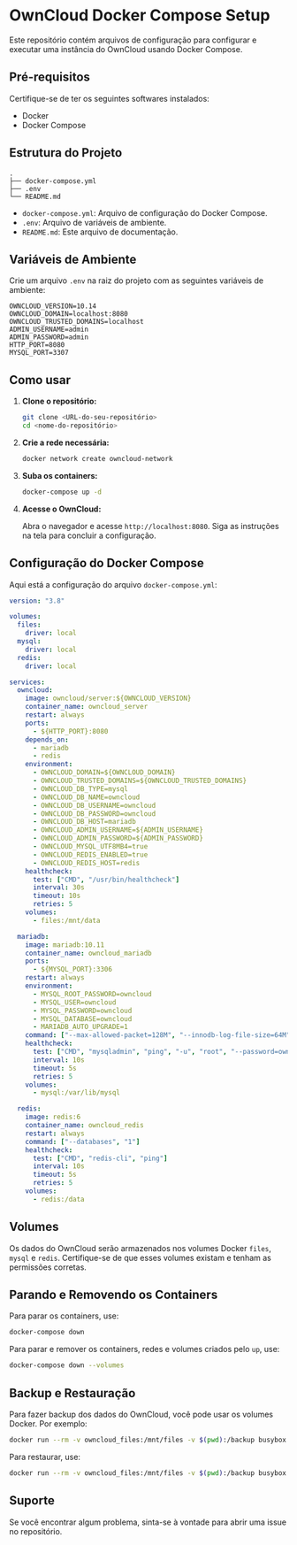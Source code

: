 # OwnCloud Docker Compose Setup

Este repositório contém arquivos de configuração para configurar e executar uma instância do OwnCloud usando Docker Compose.

## Pré-requisitos

Certifique-se de ter os seguintes softwares instalados:

- Docker
- Docker Compose

## Estrutura do Projeto

```plaintext
.
├── docker-compose.yml
├── .env
└── README.md
```

- `docker-compose.yml`: Arquivo de configuração do Docker Compose.
- `.env`: Arquivo de variáveis de ambiente.
- `README.md`: Este arquivo de documentação.

## Variáveis de Ambiente

Crie um arquivo `.env` na raiz do projeto com as seguintes variáveis de ambiente:

```env
OWNCLOUD_VERSION=10.14
OWNCLOUD_DOMAIN=localhost:8080
OWNCLOUD_TRUSTED_DOMAINS=localhost
ADMIN_USERNAME=admin
ADMIN_PASSWORD=admin
HTTP_PORT=8080
MYSQL_PORT=3307
```

## Como usar

1. **Clone o repositório:**

    ```sh
    git clone <URL-do-seu-repositório>
    cd <nome-do-repositório>
    ```

2. **Crie a rede necessária:**

    ```sh
    docker network create owncloud-network
    ```

3. **Suba os containers:**

    ```sh
    docker-compose up -d
    ```

4. **Acesse o OwnCloud:**

    Abra o navegador e acesse `http://localhost:8080`. Siga as instruções na tela para concluir a configuração.

## Configuração do Docker Compose

Aqui está a configuração do arquivo `docker-compose.yml`:

```yaml
version: "3.8"

volumes:
  files:
    driver: local
  mysql:
    driver: local
  redis:
    driver: local

services:
  owncloud:
    image: owncloud/server:${OWNCLOUD_VERSION}
    container_name: owncloud_server
    restart: always
    ports:
      - ${HTTP_PORT}:8080
    depends_on:
      - mariadb
      - redis
    environment:
      - OWNCLOUD_DOMAIN=${OWNCLOUD_DOMAIN}
      - OWNCLOUD_TRUSTED_DOMAINS=${OWNCLOUD_TRUSTED_DOMAINS}
      - OWNCLOUD_DB_TYPE=mysql
      - OWNCLOUD_DB_NAME=owncloud
      - OWNCLOUD_DB_USERNAME=owncloud
      - OWNCLOUD_DB_PASSWORD=owncloud
      - OWNCLOUD_DB_HOST=mariadb
      - OWNCLOUD_ADMIN_USERNAME=${ADMIN_USERNAME}
      - OWNCLOUD_ADMIN_PASSWORD=${ADMIN_PASSWORD}
      - OWNCLOUD_MYSQL_UTF8MB4=true
      - OWNCLOUD_REDIS_ENABLED=true
      - OWNCLOUD_REDIS_HOST=redis
    healthcheck:
      test: ["CMD", "/usr/bin/healthcheck"]
      interval: 30s
      timeout: 10s
      retries: 5
    volumes:
      - files:/mnt/data

  mariadb:
    image: mariadb:10.11
    container_name: owncloud_mariadb
    ports:
      - ${MYSQL_PORT}:3306
    restart: always
    environment:
      - MYSQL_ROOT_PASSWORD=owncloud
      - MYSQL_USER=owncloud
      - MYSQL_PASSWORD=owncloud
      - MYSQL_DATABASE=owncloud
      - MARIADB_AUTO_UPGRADE=1
    command: ["--max-allowed-packet=128M", "--innodb-log-file-size=64M"]
    healthcheck:
      test: ["CMD", "mysqladmin", "ping", "-u", "root", "--password=owncloud"]
      interval: 10s
      timeout: 5s
      retries: 5
    volumes:
      - mysql:/var/lib/mysql

  redis:
    image: redis:6
    container_name: owncloud_redis
    restart: always
    command: ["--databases", "1"]
    healthcheck:
      test: ["CMD", "redis-cli", "ping"]
      interval: 10s
      timeout: 5s
      retries: 5
    volumes:
      - redis:/data
```

## Volumes

Os dados do OwnCloud serão armazenados nos volumes Docker `files`, `mysql` e `redis`. Certifique-se de que esses volumes existam e tenham as permissões corretas.

## Parando e Removendo os Containers

Para parar os containers, use:

```sh
docker-compose down
```

Para parar e remover os containers, redes e volumes criados pelo `up`, use:

```sh
docker-compose down --volumes
```

## Backup e Restauração

Para fazer backup dos dados do OwnCloud, você pode usar os volumes Docker. Por exemplo:

```sh
docker run --rm -v owncloud_files:/mnt/files -v $(pwd):/backup busybox tar czvf /backup/owncloud_files_backup.tar.gz -C /mnt files
```

Para restaurar, use:

```sh
docker run --rm -v owncloud_files:/mnt/files -v $(pwd):/backup busybox tar xzvf /backup/owncloud_files_backup.tar.gz -C /mnt
```

## Suporte

Se você encontrar algum problema, sinta-se à vontade para abrir uma issue no repositório.
